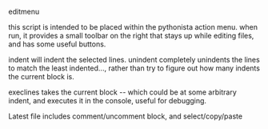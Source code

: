 editmenu

this script is intended to be placed within the pythonista action menu.  when run, it provides a small toolbar on the right that stays up while editing files, and has some useful buttons.

indent will indent the selected lines.  unindent completely unindents the lines to match the least indented..., rather than try to figure out how many indents the current block is.

execlines takes the current block -- which could be at some arbitrary indent, and executes it in the console, useful for debugging.

Latest file includes comment/uncomment block, and select/copy/paste
